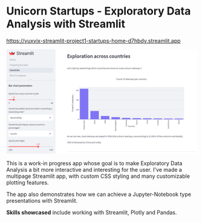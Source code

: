 # Unicorn Startups - Exploratory Data Analysis with Streamlit

https://vuxvix-streamlit-project1-startups-home-d7hbdy.streamlit.app

![Page preview](./Project3.2.png)

This is a work-in progress app whose goal is to make Exploratory Data Analysis a bit more interactive and interesting for the user. I've made a multipage Streamlit app, with custom CSS styling and many customizable plotting features.

The app also demonstrates how we can achieve a Jupyter-Notebook type presentations with Streamlit.

**Skills showcased** include working with Streamlit, Plotly and Pandas.

